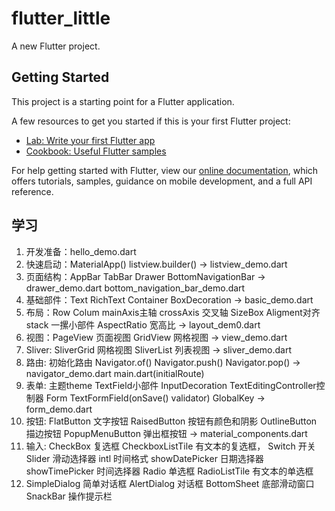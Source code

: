 # flutter_little

A new Flutter project.

## Getting Started

This project is a starting point for a Flutter application.

A few resources to get you started if this is your first Flutter project:

- [Lab: Write your first Flutter app](https://flutter.io/docs/get-started/codelab)
- [Cookbook: Useful Flutter samples](https://flutter.io/docs/cookbook)

For help getting started with Flutter, view our 
[online documentation](https://flutter.io/docs), which offers tutorials, 
samples, guidance on mobile development, and a full API reference.


## 学习
1. 开发准备：hello_demo.dart
2. 快速启动：MaterialApp()  listview.builder() -> listview_demo.dart
3. 页面结构：AppBar TabBar Drawer BottomNavigationBar -> drawer_demo.dart bottom_navigation_bar_demo.dart
4. 基础部件：Text  RichText Container BoxDecoration -> basic_demo.dart
5. 布局：Row Colum mainAxis主轴 crossAxis 交叉轴  SizeBox Aligment对齐 stack 一摞小部件 AspectRatio 宽高比 -> layout_dem0.dart
6. 视图：PageView 页面视图 GridView 网格视图 -> view_demo.dart
7. Sliver: SliverGrid 网格视图   SliverList 列表视图 -> sliver_demo.dart
8. 路由: 初始化路由 Navigator.of() Navigator.push()  Navigator.pop() -> navigator_demo.dart  main.dart(initialRoute)
9. 表单: 主题theme  TextField小部件 InputDecoration TextEditingController控制器 Form  TextFormField(onSave() validator)  GlobalKey -> form_demo.dart
10. 按钮: FlatButton 文字按钮 RaisedButton 按钮有颜色和阴影  OutlineButton 描边按钮 PopupMenuButton 弹出框按钮 -> material_components.dart
11. 输入: CheckBox 复选框 CheckboxListTile 有文本的复选框， Switch 开关 Slider 滑动选择器 intl 时间格式  showDatePicker 日期选择器   showTimePicker 时间选择器  Radio 单选框  RadioListTile 有文本的单选框
12. SimpleDialog 简单对话框  AlertDialog 对话框 BottomSheet 底部滑动窗口 SnackBar 操作提示栏